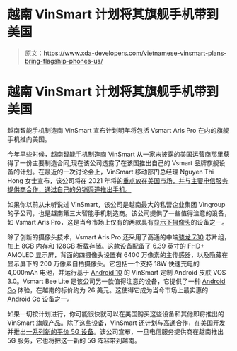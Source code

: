 # 越南 VinSmart 计划将其旗舰手机带到美国

> 原文：<https://www.xda-developers.com/vietnamese-vinsmart-plans-bring-flagship-phones-us/>

# 越南 VinSmart 计划将其旗舰手机带到美国

越南智能手机制造商 VinSmart 宣布计划明年将包括 Vsmart Aris Pro 在内的旗舰手机推向美国。

今年早些时候，越南智能手机制造商 VinSmart 从一家未披露的美国运营商那里获得了一份主要制造合同,现在该公司透露了在该国推出自己的 Vsmart 品牌旗舰设备的计划。在最近的一次讨论会上，VinSmart 移动部门总经理 Nguyen Thi Hong 女士宣布，该公司将在 2021 年将[的重点放在美国市场，并与主要电信服务提供商合作，通过自己的分销渠道推出手机。](https://www.media-outreach.com/View/56680/vinsmart-leader-reveals-the-plan-on-bringing-many-flagship-products-to-the-us)

如果你以前从未听说过 VinSmart，该公司是越南最大的私营企业集团 Vingroup 的子公司，也是越南第三大智能手机制造商。该公司提供了一些值得注意的设备，如 Vsmart Aris Pro，这是当今市场上仅有的两款具有[显示下摄像头](https://www.xda-developers.com/zte-axon-20-5g-china-launch-first-smartphone-under-display-camera/)的设备之一。

除了创新的摄像头技术，Vsmart Aris Pro 还采用了高通的中端[骁龙 730](https://www.xda-developers.com/tag/qualcomm-snapdragon-730/) 芯片组，加上 8GB 内存和 128GB 板载存储。这款设备配备了 6.39 英寸的 FHD+ AMOLED 显示屏，背面的四摄像头设置有 6400 万像素的主传感器，以及隐藏在显示屏下的 200 万像素自拍摄像头。它包括一个支持 18W 快速充电的 4,000mAh 电池，并运行基于 [Android 10](https://www.xda-developers.com/tag/android10/) 的 VinSmart 定制 Android 皮肤 VOS 3.0。Vsmart Bee Lite 是该公司另一款值得注意的设备，它提供了一种 [Android Go](https://www.xda-developers.com/tag/android-go/) 体验，在越南的标价约为 26 美元。这使得它成为当今市场上最实惠的 Android Go 设备之一。

如果一切按计划进行，你可能很快就可以在美国购买这些设备和其他即将推出的 VinSmart 旗舰产品。除了这些设备，VinSmart 还计划与[高通](https://www.xda-developers.com/tag/qualcomm/)合作，在美国开发并推出[一系列新的平价 5G 设备](https://www.mobileworldlive.com/devices/news-devices/qualcomm-aids-vinsmart-us-5g-smartphone-move)。该公司宣布，一旦电信服务提供商在越南推出 5G 服务，它也将把这一新的 5G 阵容带到越南。